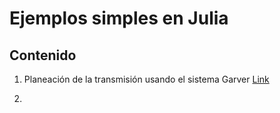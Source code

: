 # Ejemplos simples en Julia

## Contenido

1. Planeación de la transmisión usando el sistema Garver [Link](https://github.com/alejandrogarces/JuliaScripts/tree/main/Garver)
   
2. 
